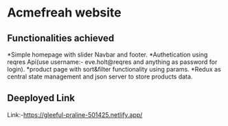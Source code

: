# Acmefreah website

## Functionalities achieved
*Simple homepage with slider Navbar and footer.
*Authetication using reqres Api(use username:- eve.holt@reqres and anything as password for login).
*product page with sort&filter functionality using params.
*Redux as central state management and json server to store products data.


## Deeployed Link
Link:-https://gleeful-praline-501425.netlify.app/






